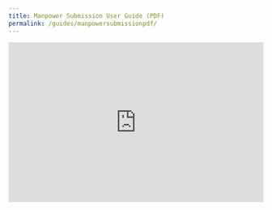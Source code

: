```yaml
---
title: Manpower Submission User Guide (PDF)
permalink: /guides/manpowersubmissionpdf/
---
```


<iframe width="100%" height="315" src="https://go.gov.sg/essentialmanpowerguide" frameborder="0" allow="accelerometer; autoplay; encrypted-media; gyroscope; picture-in-picture" allowfullscreen></iframe>